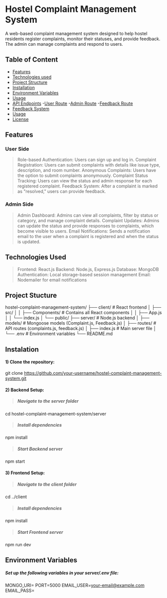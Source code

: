 # Hostel Complaint Management System

A web-based complaint management system designed to help hostel residents register complaints, monitor their statuses, and provide feedback. The admin can manage complaints and respond to users.

## Table of Content

- [Features](#features)
- [Technologies used](#technolgies-used)
- [Project Structure](#project-structure)
- [Installation](#installation)
- [Environment Variables](#environment-variables)
- [Usage](#usage)
- [API Endpoints](#api-endpoints)
   -[User Route](#user-route)
   -[Admin Route](#admin-route)
   -[Feedback Route](#feedback-route) 
- [Feedback System](#feedback-system)
- [Usage](#Usage)
- [License](#license)

## Features 

### User Side
> Role-based Authentication: Users can sign up and log in.
> Complaint Registration: Users can submit complaints with details like issue type, description, and room number.
> Anonymous Complaints: Users have the option to submit complaints anonymously.
> Complaint Status Tracking: Users can view the status and admin response for each registered complaint.
> Feedback System: After a complaint is marked as "resolved," users can provide feedback.

### Admin Side
> Admin Dashboard: Admins can view all complaints, filter by status or category, and manage complaint details.
> Complaint Updates: Admins can update the status and provide responses to complaints, which become visible to users.
> Email Notifications: Sends a notification email to the user when a complaint is registered and when the status is updated.

## Technologies Used

> Frontend: React.js
> Backend: Node.js, Express.js
> Database: MongoDB
> Authentication: Local storage-based session management
> Email: Nodemailer for email notifications

## Project Stucture

hostel-complaint-management-system/
├── client/                  # React frontend
│   ├── src/
│   │   ├── Components/      # Contains all React components
│   │   ├── App.js
│   │   └── index.js
│   └── public/
├── server/                  # Node.js backend
│   ├── models/              # Mongoose models (Complaint.js, Feedback.js)
│   ├── routes/              # API routes (complaints.js, feedback.js)
│   ├── index.js             # Main server file
│   └── .env                 # Environment variables
└── README.md

## Instalation

#### 1) Clone the repository: 

git clone https://github.com/your-username/hostel-complaint-management-system.git

#### 2) Backend Setup:

> ##### Navigate to the server folder

cd hostel-complaint-management-system/server

> ##### Install dependencies

npm install

> ##### Start Backend server

npm start

#### 3) Frontend Setup:

> ##### Navigate to the client folder

cd ../client

> ##### Install dependencies

npm install

> ##### Start Frontend server

npm run dev

## Environment Variables

##### Set up the following variables in your server/.env file:

MONGO_URI=<your-mongodb-uri>
PORT=5000
EMAIL_USER=<your-email@example.com>
EMAIL_PASS=<your-email-password>




 
